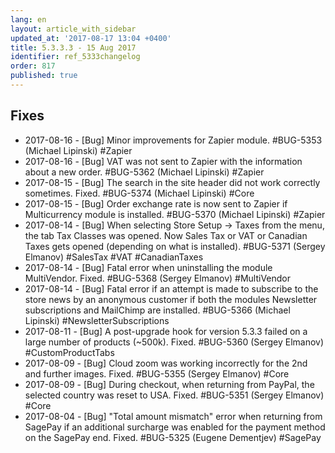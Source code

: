 ```yaml
---
lang: en
layout: article_with_sidebar
updated_at: '2017-08-17 13:04 +0400'
title: 5.3.3.3 - 15 Aug 2017
identifier: ref_5333changelog
order: 817
published: true
---
```


## Fixes

* 2017-08-16 - [Bug] Minor improvements for Zapier module. #BUG-5353 (Michael Lipinski) #Zapier
* 2017-08-16 - [Bug] VAT was not sent to Zapier with the information about a new order. #BUG-5362 (Michael Lipinski) #Zapier
* 2017-08-15 - [Bug] The search in the site header did not work correctly sometimes. Fixed. #BUG-5374 (Michael Lipinski) #Core
* 2017-08-15 - [Bug] Order exchange rate is now sent to Zapier if Multicurrency module is installed. #BUG-5370 (Michael Lipinski) #Zapier
* 2017-08-14 - [Bug] When selecting Store Setup -> Taxes from the menu, the tab Tax Classes was opened. Now Sales Tax or VAT or Canadian Taxes gets opened (depending on what is installed). #BUG-5371 (Sergey Elmanov) #SalesTax #VAT #CanadianTaxes
* 2017-08-14 - [Bug] Fatal error when uninstalling the module MultiVendor. Fixed. #BUG-5368 (Sergey Elmanov) #MultiVendor
* 2017-08-14 - [Bug] Fatal error if an attempt is made to subscribe to the store news by an anonymous customer if both the modules Newsletter subscriptions and MailChimp are installed. #BUG-5366 (Michael Lipinski) #NewsletterSubscriptions
* 2017-08-11 - [Bug] A post-upgrade hook for version 5.3.3 failed on a large number of products (~500k). Fixed. #BUG-5360 (Sergey Elmanov) #CustomProductTabs
* 2017-08-09 - [Bug] Cloud zoom was working incorrectly for the 2nd and further images. Fixed. #BUG-5355 (Sergey Elmanov) #Core
* 2017-08-09 - [Bug] During checkout, when returning from PayPal, the selected country was reset to USA. Fixed. #BUG-5351 (Sergey Elmanov) #Core
* 2017-08-04 - [Bug] "Total amount mismatch" error when returning from SagePay if an additional surcharge was enabled for the payment method on the SagePay end. Fixed. #BUG-5325 (Eugene Dementjev) #SagePay

